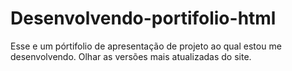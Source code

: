 # Desenvolvendo-portifolio-html
Esse e um pórtifolio de apresentação de projeto ao qual estou me desenvolvendo.
Olhar as versões mais atualizadas do site.

